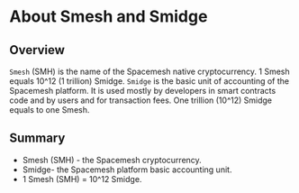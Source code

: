# About Smesh and Smidge

## Overview
`Smesh` (SMH) is the name of the Spacemesh native cryptocurrency. 1 Smesh equals 10^12 (1 trillion) Smidge. `Smidge` is the basic unit of accounting of the Spacemesh platform. It is used mostly by developers in smart contracts code and by users and for transaction fees. One trillion (10^12) Smidge equals to one Smesh.

## Summary
- Smesh (SMH) - the Spacemesh cryptocurrency.
- Smidge- the Spacemesh platform basic accounting unit.
- 1 Smesh (SMH) = 10^12 Smidge.
